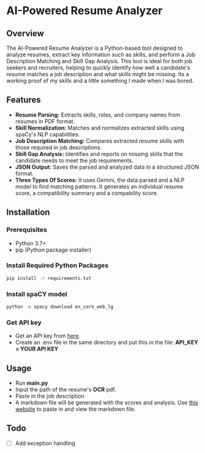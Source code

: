# AI-Powered Resume Analyzer

## Overview

The AI-Powered Resume Analyzer is a Python-based tool designed to analyze resumes, extract key information such as skills, and perform a Job Description Matching and Skill Gap Analysis. This tool is ideal for both job seekers and recruiters, helping to quickly identify how well a candidate's resume matches a job description and what skills might be missing. Its a working proof of my skills and a little something I made when I was bored.

## Features

- **Resume Parsing:** Extracts skills, roles, and company names from resumes in PDF format.
- **Skill Normalization:** Matches and normalizes extracted skills using spaCy's NLP capabilities.
- **Job Description Matching:** Compares extracted resume skills with those required in job descriptions.
- **Skill Gap Analysis:** Identifies and reports on missing skills that the candidate needs to meet the job requirements.
- **JSON Output:** Saves the parsed and analyzed data in a structured JSON format.
- **Three Types Of Scores:** It uses Gemini, the data parsed and a NLP model to find matching patterns. It generates an individual resume score, a compatibility summary and a compability score.

## Installation

### Prerequisites

- Python 3.7+
- pip (Python package installer)

### Install Required Python Packages

```bash
pip install -r requirements.txt
```
### Install spaCY model
```bash
python -m spacy download en_core_web_lg
```
### Get API key
- Get an API key from <a href="https://aistudio.google.com/app/apikey">here</a>.
- Create an .env file in the same directory and put this in the file: **API_KEY = YOUR API KEY**

## Usage
- Run **main.py**
- Input the path of the resume's **OCR** pdf.
- Paste in the job description
- A markdown file will be generated with the scores and analysis. Use <a href="https://markdownlivepreview.com/">this website</a> to paste in and view the markdown file.

## Todo
- [ ] Add exception handling
